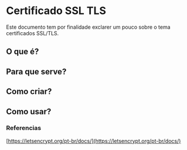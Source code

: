 # Certificado SSL TLS

Este documento tem por finalidade exclarer um pouco sobre o tema certificados SSL/TLS.


## O que é? 

## Para que serve?

## Como criar?

## Como usar?





### Referencias
[https://letsencrypt.org/pt-br/docs/](https://letsencrypt.org/pt-br/docs/)
